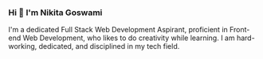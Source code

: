 ### Hi 👋 I'm Nikita Goswami

I'm a dedicated Full Stack Web Development Aspirant, proficient in Front-end Web Development, who likes to do creativity while learning. I am hard-working, dedicated, and disciplined in my tech field.

<!--
**NikitaGoswami09/NikitaGoswami09** is a ✨ _special_ ✨ repository because its `README.md` (this file) appears on your GitHub profile.

Here are some ideas to get you started:

- 🔭 I’m currently working on ...
- 🌱 I’m currently learning ...
- 👯 I’m looking to collaborate on ...
- 🤔 I’m looking for help with ...
- 💬 Ask me about ...
- 📫 How to reach me: ...
- 😄 Pronouns: ...
- ⚡ Fun fact: ...
-->
